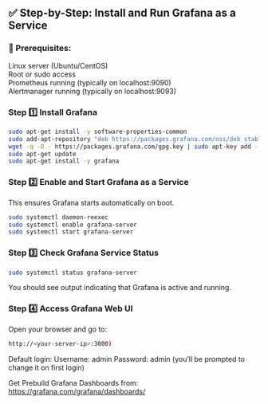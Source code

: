 ## ✅ Step-by-Step: Install and Run Grafana as a Service  

### 🧱 Prerequisites:
Linux server (Ubuntu/CentOS)  
Root or sudo access  
Prometheus running (typically on localhost:9090)  
Alertmanager running (typically on localhost:9093)

### Step 1️⃣ Install Grafana
```sh
sudo apt-get install -y software-properties-common
sudo add-apt-repository "deb https://packages.grafana.com/oss/deb stable main"
wget -q -O - https://packages.grafana.com/gpg.key | sudo apt-key add -
sudo apt-get update
sudo apt-get install -y grafana
```

### Step 2️⃣ Enable and Start Grafana as a Service

This ensures Grafana starts automatically on boot.
```sh
sudo systemctl daemon-reexec
sudo systemctl enable grafana-server
sudo systemctl start grafana-server
```

### Step 3️⃣ Check Grafana Service Status

```sh
sudo systemctl status grafana-server
```
You should see output indicating that Grafana is active and running.

### Step 4️⃣ Access Grafana Web UI
Open your browser and go to:
```sh
http://<your-server-ip>:3000)
```

Default login:
Username: admin
Password: admin (you’ll be prompted to change it on first login)

Get Prebuild Grafana Dashboards from:
https://grafana.com/grafana/dashboards/



